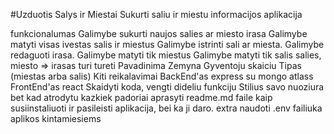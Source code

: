 #Uzduotis Salys ir Miestai
Sukurti saliu ir miestu informacijos aplikacija

funkcionalumas
Galimybe sukurti naujos salies ar miesto irasa
Galimybe matyti visas ivestas salis ir miestus
Galimybe istrinti sali ar miesta.
Galimybe redaguoti irasa.
Galimybe matyti tik miestus
Galimybe matyti tik salis
salies, miesto => irasas turi tureti
Pavadinima
Zemyna
Gyventoju skaiciu
Tipas (miestas arba salis)
Kiti reikalavimai
BackEnd'as express su mongo atlass
FrontEnd'as react
Skaidyti koda, vengti dideliu funkciju
Stilius savo nuoziura bet kad atrodytu kazkiek padoriai
aprasyti readme.md faile kaip susiinstaliuoti ir pasileisti aplikacija, bei ka ji daro.
extra
naudoti .env failiuka aplikos kintamiesiems
